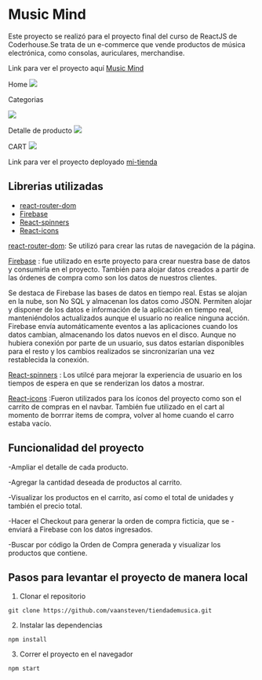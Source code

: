 # Music Mind

Este proyecto se realizó para el proyecto final del curso de ReactJS de Coderhouse.Se trata de un e-commerce que vende productos de música electrónica, como consolas, auriculares, merchandise. 

Link para ver el proyecto aquí
[Music Mind](https://music-mind.netlify.app)

Home
![](https://res.cloudinary.com/dobpipof2/image/upload/v1669584317/Music%20mind/Captura_de_Pantalla_2022-11-27_a_la_s_18.19.02_duuay0.png)

Categorias

![](https://res.cloudinary.com/dobpipof2/image/upload/v1669584317/Music%20mind/Captura_de_Pantalla_2022-11-27_a_la_s_18.20.39_b2gyc5.png)

Detalle de producto
![](https://res.cloudinary.com/dobpipof2/image/upload/v1669584317/Music%20mind/Captura_de_Pantalla_2022-11-27_a_la_s_18.21.18_giev5e.png)

CART
![](https://res.cloudinary.com/dobpipof2/image/upload/v1669584317/Music%20mind/Captura_de_Pantalla_2022-11-27_a_la_s_18.22.00_e6x3fk.png)




Link para ver el proyecto deployado
[mi-tienda](http://mi-tienda.netlify.com)

## Librerias utilizadas

-   [react-router-dom](https://reactrouter.com/en/main) 
-   [Firebase](https://firebase.google.com/?gclid=Cj0KCQiAsoycBhC6ARIsAPPbeLsyx4yFca2Ail9OLSvw4iddQsex-7NaPJ6pog7FGJNEd6F4bL96ubcaApZpEALw_wcB&gclsrc=aw.ds)
-   [React-spinners](https://www.npmjs.com/package/react-spinners)
-   [React-icons](https://react-icons.github.io/react-icons/)


[react-router-dom](https://reactrouter.com/en/main): 
Se utilizó para crear las rutas de navegación de la página.

 [Firebase](https://firebase.google.com/?gclid=Cj0KCQiAsoycBhC6ARIsAPPbeLsyx4yFca2Ail9OLSvw4iddQsex-7NaPJ6pog7FGJNEd6F4bL96ubcaApZpEALw_wcB&gclsrc=aw.ds) :  fue utilizado en esrte proyecto para crear nuestra base de datos y consumirla en el proyecto. También para alojar datos creados a partir de  las órdenes de compra como son los datos de nuestros clientes.

 Se destaca de Firebase las bases de datos en tiempo real. Estas se alojan en la nube, son No SQL y almacenan los datos como JSON. Permiten alojar y disponer de los datos e información de la aplicación en tiempo real, manteniéndolos actualizados aunque el usuario no realice ninguna acción.
Firebase envía automáticamente eventos a las aplicaciones cuando los datos cambian, almacenando los datos nuevos en el disco. Aunque no hubiera conexión por parte de un usuario, sus datos estarían disponibles para el resto y los cambios realizados se sincronizarían una vez restablecida la conexión.

[React-spinners](https://www.npmjs.com/package/react-spinners)
: Los utilcé para mejorar la experiencia de usuario en los tiempos de espera en que se renderizan los datos a mostrar. 

  [React-icons](https://react-icons.github.io/react-icons/)
  :Fueron utilizados para los íconos del proyecto como son el carrito de compras en el navbar. También fue utilizado en el cart al momento de borrrar items de compra, volver al home cuando el carro estaba vacío.



## Funcionalidad del proyecto


-Ampliar el detalle de cada producto.

-Agregar la cantidad deseada de productos al carrito.

-Visualizar los productos en el carrito, así como el total de unidades y también el precio total.

-Hacer el Checkout para generar la orden de compra ficticia, que se 
-enviará a Firebase con los datos ingresados.

-Buscar por código la Orden de Compra generada y visualizar los productos que contiene.


## Pasos para levantar el proyecto de manera local


1.  Clonar el repositorio

```
git clone https://github.com/vaansteven/tiendademusica.git
```

2. Instalar las dependencias

```
npm install
```


3. Correr el proyecto en el navegador

```
npm start
```


